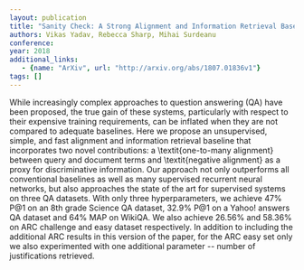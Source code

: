 ```yaml
---
layout: publication
title: "Sanity Check: A Strong Alignment and Information Retrieval Baseline for Question Answering"
authors: Vikas Yadav, Rebecca Sharp, Mihai Surdeanu
conference: 
year: 2018
additional_links: 
   - {name: "ArXiv", url: "http://arxiv.org/abs/1807.01836v1"}
tags: []
---
```

While increasingly complex approaches to question answering (QA) have been
proposed, the true gain of these systems, particularly with respect to their
expensive training requirements, can be inflated when they are not compared to
adequate baselines. Here we propose an unsupervised, simple, and fast alignment
and information retrieval baseline that incorporates two novel contributions: a
\textit{one-to-many alignment} between query and document terms and
\textit{negative alignment} as a proxy for discriminative information. Our
approach not only outperforms all conventional baselines as well as many
supervised recurrent neural networks, but also approaches the state of the art
for supervised systems on three QA datasets. With only three hyperparameters,
we achieve 47\% P@1 on an 8th grade Science QA dataset, 32.9\% P@1 on a Yahoo!
answers QA dataset and 64\% MAP on WikiQA. We also achieve 26.56\% and 58.36\%
on ARC challenge and easy dataset respectively. In addition to including the
additional ARC results in this version of the paper, for the ARC easy set only
we also experimented with one additional parameter -- number of justifications
retrieved.